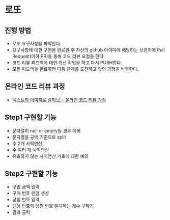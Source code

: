 # 로또
## 진행 방법
* 로또 요구사항을 파악한다.
* 요구사항에 대한 구현을 완료한 후 자신의 github 아이디에 해당하는 브랜치에 Pull Request(이하 PR)를 통해 코드 리뷰 요청을 한다.
* 코드 리뷰 피드백에 대한 개선 작업을 하고 다시 PUSH한다.
* 모든 피드백을 완료하면 다음 단계를 도전하고 앞의 과정을 반복한다.

## 온라인 코드 리뷰 과정
* [텍스트와 이미지로 살펴보는 온라인 코드 리뷰 과정](https://github.com/next-step/nextstep-docs/tree/master/codereview)

## Step1 구현할 기능
* 문자열이 null or empty일 경우 예외
* 문자열을 공백 기준으로 split
* 수 2개 사칙연산
* 수 여러 개 사칙연산
* 유효하지 않는 사칙연산 기호에 대한 예외

## Step2 구현할 기능
* 구입 금액 입력
* 구매 번호 랜덤 생성
* 당첨 번호 입력
* 랜덤 번호와 당첨 번호 일치하는 개수 구하기
* 결과 출력
